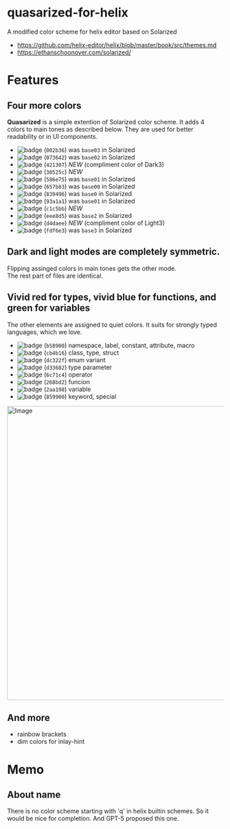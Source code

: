 # quasarized-for-helix
A modified color scheme for helix editor based on Solarized

- https://github.com/helix-editor/helix/blob/master/book/src/themes.md
- https://ethanschoonover.com/solarized/

# Features

## Four more colors

**Quasarized** is a simple extention of Solarized color scheme. It adds 4 colors to main tones as described below. They are used for better readability or in UI components.

- ![badge](https://img.shields.io/badge/Dark4-002b36) (`002b36`) was `base03` in Solarized
- ![badge](https://img.shields.io/badge/Dark3-073642) (`073642`) was `base02` in Solarized
- ![badge](https://img.shields.io/badge/Dark3c-421307) (`421307`) *NEW* (compliment color of Dark3)
- ![badge](https://img.shields.io/badge/Dark2-30525c) (`30525c`) *NEW*
- ![badge](https://img.shields.io/badge/Dark1-586e75) (`586e75`) was `base01` in Solarized
- ![badge](https://img.shields.io/badge/Dark0-657b83) (`657b83`) was `base00` in Solarized
- ![badge](https://img.shields.io/badge/Light0-839496) (`839496`) was `base0` in Solarized
- ![badge](https://img.shields.io/badge/Light1-93a1a1) (`93a1a1`) was `base01` in Solarized
- ![badge](https://img.shields.io/badge/Light2-c1c5bb) (`c1c5bb`) *NEW*
- ![badge](https://img.shields.io/badge/Light3-eee8d5) (`eee8d5`) was `base2` in Solarized
- ![badge](https://img.shields.io/badge/Light3c-d4daee) (`d4daee`) *NEW* (compliment color of Light3)
- ![badge](https://img.shields.io/badge/Light4-fdf6e3) (`fdf6e3`) was `base3` in Solarized

## Dark and light modes are completely symmetric.

Flipping assinged colors in main tones gets the other mode.  
The rest part of files are identical.

## Vivid red for types, vivid blue for functions, and green for variables
The other elements are assigned to quiet colors.
It suits for strongly typed languages, which we love.

- ![badge](https://img.shields.io/badge/Yellow-b58900) (`b58900`) namespace, label, constant, attribute, macro
- ![badge](https://img.shields.io/badge/Orange-cb4b16) (`cb4b16`) class, type, struct
- ![badge](https://img.shields.io/badge/Red-dc322f) (`dc322f`) enum variant
- ![badge](https://img.shields.io/badge/Magenta-d33682) (`d33682`) type parameter
- ![badge](https://img.shields.io/badge/Violet-6c71c4) (`6c71c4`) operator
- ![badge](https://img.shields.io/badge/Blue-268bd2) (`268bd2`) funcion
- ![badge](https://img.shields.io/badge/Cyan-2aa198) (`2aa198`) variable
- ![badge](https://img.shields.io/badge/Green-859900) (`859900`) keyword, special

<img width="999" height="684" alt="Image" src="https://github.com/user-attachments/assets/e5344a2d-5c0c-4634-9d72-0dc3e03db385" />

## And more

- rainbow brackets
- dim colors for inlay-hint

# Memo

## About name
There is no color scheme starting with 'q' in helix builtin schemes.
So it would be nice for completion. And GPT-5 proposed this one.
